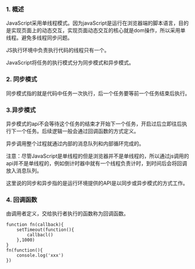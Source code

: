 ### 1. 概述

JavaScript采用单线程模式。因为javaScript是运行在浏览器端的脚本语言，目的是实现页面上的动态交互，实现页面动态交互的核心就是dom操作，所以采用单线程。避免多线程同步问题。

JS执行环境中负责执行代码的线程只有一个。

JavaScript将任务的执行模式分为同步模式和异步模式。

### 2. 同步模式

同步模式指的就是代码中任务一次执行，后一个任务要等前一个任务结束后执行。

### 3.异步模式

异步模式的api不会等待这个任务的结束才开始下一个任务，开启过后立即往后执行下一个任务。后续逻辑一般会通过回调函数的方式定义。

异步调用整个过程就通过内部的消息队列和内部循环完成的。

注意：尽管JavaScript是单线程的但是浏览器并不是单线程的，所以通过js调用的api并不是单线程的，例如倒计时器中就有一个线程负责计时，到时间后会将回调放入消息队列。

这里说的同步和异步指的是运行环境提供的API是以同步或异步模式的方式工作。

### 4. 回调函数 

  由调用者定义，交给执行者执行的函数称为回调函数。

```
function fn(callback){
	setTimeout(function(){
		callbacl()
	},1000)
}
fn(function(){
	console.log('xxx')
})
```









